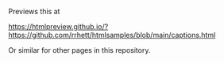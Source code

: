 Previews this at

https://htmlpreview.github.io/?https://github.com/rrhett/htmlsamples/blob/main/captions.html

Or similar for other pages in this repository.
